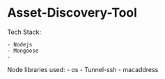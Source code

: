# Asset-Discovery-Tool

Tech Stack:
    
    - Nodejs
    - Mongoose
    - 

Node libraries used:
    - os
    - Tunnel-ssh
    - macaddress

